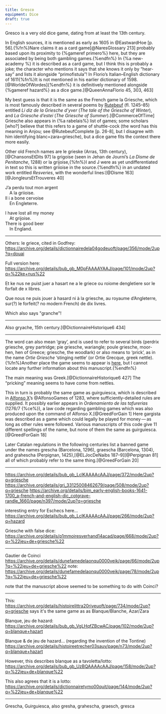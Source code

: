 ```yaml
---
title: Gresco
equipment: Dice
draft: true
---
```


<p class="lead"><span class="aka">Gresco</span> is a very old dice game, dating from at least the 13th century.</p>

In English sources, it is mentioned as early as 1605 in @EastwardHoe [p. 56].{%fn%}Nare claims it as a card game[@NaresGlossary 213] probably based upon its proximity to {%gameref primero%} here, but they are associated by being both gambling games.{%endfn%} In {%a new-academy %} it is described as a card game, but I think this is probably a joke; the character who mentions it says that she knows it only by “hear-say” and lists it alongside “primofistula”!
In Florio’s Italian–English dictionary of 1611{%fn%}It is not mentioned in his earlier dictionary of 1598.[@WorldeOfWordes]{%endfn%} it is definitively mentioned alongside {%gameref hazard%} as a dice game.[@QueenAnnaFlorio 45, 303, 463]

My best guess is that it is the same as the French game <span lang="fr">la Griesche</span>, which is most famously described in several poems by [Rutebeuf](https://en.wikipedia.org/wiki/Rutebeuf) (fl. 1245–85) entitled <cite lang="fr">Li diz de la Griesche d’yver</cite> (<cite>The tale of the Griesche of Winter</cite>), and <cite lang="fr">La Griesche d’estei</cite> (<cite>The Griesche of Summer</cite>)<!--, and <cite lang="fr">Li diz des ribaux de greive</cite>-->.[@CommerceOfTime] Griesche also appears in {%a rabelais%} list of games; some scholars [who?] believe that this refers to a game of shuttle-cock (the word has this meaning in Anjou; see @RutebeufComplete [p. 26-8], but I disagree with him identifying blanc=zara=griesche), but a dice game fits the context there more easily.

Other old French names are <span lang="fr" class="aka">le grieske</span> (Arras, 13th century),[@ChansonsEtDits 97] <span lang="fr" class="aka">la grigoise</span> (seen in Jehan de Journi’s <cite lang="fr">La Disme de Penitanche</cite>, 1288) or <span lang="fr" class="aka">la grijoise</span>,{%fn%}I and J were as yet undifferentiated in text so this is written <span lang="fr" class="aka">griioise</span> in the source.{%endfn%} in an undated work entitled <cite lang="fr">Resveries</cite>, with the wonderful lines:[@Disme 163][@JongleursEtTrouveres 40]

<div class="multi">
<p lang="fr">
J’a perdu tout mon argent<br/>
&emsp;A la griioise.<br>
Il i a bone cervoise<br/>
&emsp;En Engleterre.
</p>
<p>
I have lost all my money<br/>
&emsp;At <span lang="fr">grijoise</span>.<br/>
There is good beer<br/>
&emsp;In England.
</p>
</div>

---

Others: le griece, cited in Godfrey: https://archive.org/details/dictionnairedela04godeuoft/page/356/mode/2up?q=douai


Full version here: https://archive.org/details/bub_gb_M0pFAAAAYAAJ/page/101/mode/2up?q=%22ke+nus%22

Et ke nus ne puist juer a hasart ne a le griece ou roiome dengletiere sor le forfait de x libres.

Que nous ne puis jouer à hasard ni à la griesche, au royaume d’Angleterre, sur(?) le forfeit(? no modern French) de dix livres.

Which also says "granche"!

---

Also <span lang="fr">gryache</span>, 15th century.[@DictionnaireHistorique6 434]

---

The word can also mean ‘gray’, and is used to refer to several birds (perdrix griesche, grey partridge; pie griesche, wariangle; poule griesche, moor-hen, hen of Greece;<!-- https://archive.org/details/bim_early-english-books-1475-1640_a-dictionarie-of-the-fre_cotgrave-randle_1611/page/n499/mode/2up?q=griesche--> griesche, the woodlark) or also means to ‘prick’, as in the name <cite>Ortie Griesche</cite> ‘stinging nettle’ (or Ortie Grecque, greek nettle).<!-- https://archive.org/details/bim_early-english-books-1475-1640_a-dictionarie-of-the-fre_cotgrave-randle_1611/page/n675/mode/2up?q=griesche --><!-- https://archive.org/details/bub_gb_C47LbJ2Wo7IC/page/n161/mode/2up?q=griesche --><!-- https://archive.org/details/mobot31753000811155/page/131/mode/2up?q=griesche -->{%fn%}Another place the game seems to appear is [here](https://archive.org/details/bub_gal_ark_12148_btv1b8454680s/page/n15/mode/2up?q=griesche), but I cannot locate any further information about this manuscript.{%endfn%}

The main meaning was Greek.[@DictionnaireHistorique6 427] The “pricking” meaning seems to have come from nettles.

This in turn is probably the same game as <span lang="es" class="aka">guirguiesca</span>, which is described in [Alfonso X](https://en.wikipedia.org/wiki/Alfonso_X_of_Castile)’s @AlfonsoGames of 1283, where sufficiently-detailed rules are supplied. It possibly earlier appears in <cite lang="es">Ordenamiento de las tafurerias</cite> (1276/7 {%ce%}), a law code regarding gambling games which was also produced upon the command of Alfonso X.[@GreedForGain 1] Here <span lang="es" class="aka">gargista</span> was described as a game which could legally be played for money — as long as other rules were followed. Various manuscripts of this code give 11 different spellings of the name, but none of them the same as <span lang="es" class="aka">guirguiesca</span>.[@GreedForGain 18]

Later Catalan regulations in the following centuries list a banned game under the names <span lang="es" class="aka">grescha</span> (Barcelona, 1296), <span lang="es" class="aka">graescha</span> (Barcelona, 1304), and <span lang="es" class="aka">grahescha</span> (Perpignan, 1425),[@ELJocDeNaibs 187–9][@Perpignan 81] all of which probably refer to the same thing.[@GreedForGain 20]


---

https://archive.org/details/bub_gb_LclKAAAAcAAJ/page/372/mode/2up?q=griesche
https://archive.org/details/gri_33125008462679/page/508/mode/2up?q=griesche
https://archive.org/details/bim_early-english-books-1641-1700_a-french-and-english-dic_cotgrave-randle_1660/page/n397/mode/2up?q=griesche


interesting entry for Eschecs here... https://archive.org/details/bub_gb_LclKAAAAcAAJ/page/266/mode/2up?q=hazard

Griesche with false dice: https://archive.org/details/p1mmoiresverhand14acad/page/668/mode/2up?q=%22jeu+de+griesche%22

---

Gautier de Coinci
https://archive.org/details/dunefamedelaonqu0000veik/page/66/mode/2up?q=%22jeu+de+griesche%22
note: https://archive.org/details/dunefamedelaonqu0000veik/page/78/mode/2up?q=%22jeu+de+griesche%22

note that the manuscript above seemed to be something to do with Coinci?

---


This: https://archive.org/details/histoirelittra20riveuoft/page/734/mode/2up?q=griesche
says it's the same game as as Blanque/Blanche, Azar/Zara

Blanque, jeu de hazard: https://archive.org/details/bub_gb_VgLHqfZBcwAC/page/102/mode/2up?q=blanque+hazart

Blanque & de jeu de hazard… (regarding the invention of the Tontine) https://archive.org/details/histoireetrecher03sauv/page/n73/mode/2up?q=blanque+hazart

However, this describes blanque as a tavoletta/lotto: https://archive.org/details/bub_gb_UzBQAAAAcAAJ/page/158/mode/2up?q=%22jeu+de+blanque%22

This also agrees that it is a lotto: https://archive.org/details/dictionnairetymo00quit/page/144/mode/2up?q=%22jeu+de+blanque%22

---



Grescha, Guirguiesca,
also gresha, grahescha, graesch, gresca 
